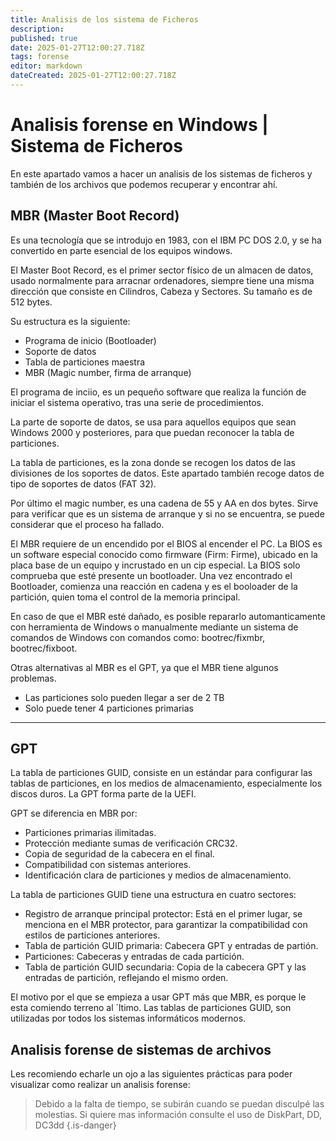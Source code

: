 ```yaml
---
title: Analisis de los sistema de Ficheros
description: 
published: true
date: 2025-01-27T12:00:27.718Z
tags: forense
editor: markdown
dateCreated: 2025-01-27T12:00:27.718Z
---
```


# Analisis forense en Windows | Sistema de Ficheros
En este apartado vamos a hacer un analisis de los sistemas de ficheros y también de los archivos que podemos recuperar y encontrar ahí.
## MBR (Master Boot Record)
Es una tecnología que se introdujo en 1983, con el IBM PC DOS 2.0, y se ha convertido en parte esencial de los equipos windows.

El Master Boot Record, es el primer sector físico de un almacen de datos, usado normalmente para arracnar ordenadores, siempre tiene una misma dirección que consiste en Cilindros, Cabeza y Sectores. Su tamaño es de 512 bytes.

Su estructura es la siguiente:
- Programa de inicio (Bootloader)
- Soporte de datos
- Tabla de particiones maestra
- MBR (Magic number, firma de arranque)

El programa de inciio, es un pequeño software que realiza la función de iniciar el sistema operativo, tras una serie de procedimientos.

La parte de soporte de datos, se usa para aquellos equipos que sean Windows 2000 y posteriores, para que puedan reconocer la tabla de particiones.

La tabla de particiones, es la zona donde se recogen los datos de las divisiones de los soportes de datos. Este apartado también recoge datos de tipo de soportes de datos (FAT 32).

Por último el magic number, es una cadena de 55 y AA en dos bytes. Sirve para verificar que es un sistema de arranque y si no se encuentra, se puede considerar que el proceso ha fallado.

El MBR requiere de un encendido por el BIOS al encender el PC. La BIOS es un software especial conocido como firmware (Firm: Firme), ubicado en la placa base de un equipo y incrustado en un cip especial. La BIOS solo comprueba que esté presente un bootloader.
Una vez encontrado el Bootloader, comienza una reacción en cadena y es el booloader de la partición, quien toma el control de la memoria principal.


En caso de que el MBR esté dañado, es posible repararlo automanticamente con herramienta de Windows o manualmente mediante un sistema de comandos de Windows con comandos como: bootrec/fixmbr, bootrec/fixboot.

Otras alternativas al MBR es el GPT, ya que el MBR tiene algunos problemas.
- Las particiones solo pueden llegar a ser de 2 TB
- Solo puede tener 4 particiones primarias
---

## GPT
La tabla de particiones GUID, consiste en un estándar para configurar las tablas de particiones, en los medios de almacenamiento, especialmente los discos duros. La GPT forma parte de la UEFI.

GPT se diferencia en MBR por:
- Particiones primarias ilimitadas.
- Protección mediante sumas de verificación CRC32.
- Copia de seguridad de la cabecera en el final.
- Compatibilidad con sistemas anteriores.
- Identificación clara de particiones y medios de almacenamiento.

La tabla de particiones GUID tiene una estructura en cuatro sectores:
- Registro de arranque principal protector: Está en el primer lugar, se menciona en el MBR protector, para garantizar la compatibilidad con estilos de particiones anteriores.
- Tabla de partición GUID primaria: Cabecera GPT y entradas de partión.
- Particiones: Cabeceras y entradas de cada partición.
- Tabla de partición GUID secundaria: Copia de la cabecera GPT y las entradas de partición, reflejando el mismo orden.

El motivo por el que se empieza a usar GPT más que MBR, es porque le esta comiendo terreno al ´ltimo. Las tablas de particiones GUID, son utilizadas por todos los sistemas informáticos modernos.

## Analisis forense de sistemas de archivos
Les recomiendo echarle un ojo a las siguientes prácticas para poder visualizar como realizar un analisis forense:
> Debido a la falta de tiempo, se subirán cuando se puedan disculpé las molestias. Si quiere mas información consulte el uso de DiskPart, DD, DC3dd 
{.is-danger}
